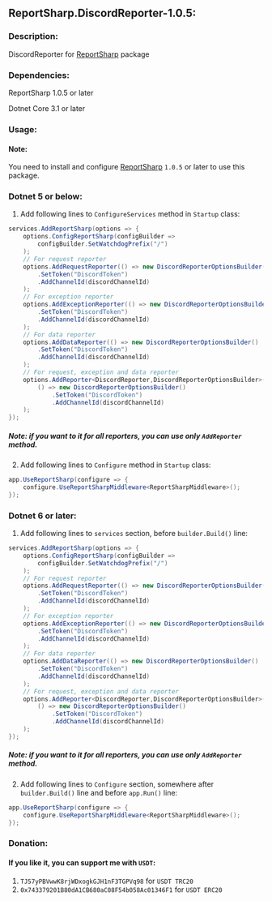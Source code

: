 ## ReportSharp.DiscordReporter-1.0.5:

### Description:

DiscordReporter for [ReportSharp](https://www.nuget.org/packages/ReportSharp) package

### Dependencies:

ReportSharp 1.0.5 or later

Dotnet Core 3.1 or later

### Usage:

#### Note:

You need to install and configure [ReportSharp](https://www.nuget.org/packages/ReportSharp/) `1.0.5` or later to use
this package.

### Dotnet 5 or below:

1) Add following lines to `ConfigureServices` method in `Startup` class:

```c#
services.AddReportSharp(options => {
    options.ConfigReportSharp(configBuilder =>
        configBuilder.SetWatchdogPrefix("/")
    );
    // For request reporter
    options.AddRequestReporter(() => new DiscordReporterOptionsBuilder()
        .SetToken("DiscordToken")
        .AddChannelId(discordChannelId)
    );
    // For exception reporter
    options.AddExceptionReporter(() => new DiscordReporterOptionsBuilder()
        .SetToken("DiscordToken")
        .AddChannelId(discordChannelId)
    );
    // For data reporter
    options.AddDataReporter(() => new DiscordReporterOptionsBuilder()
        .SetToken("DiscordToken")
        .AddChannelId(discordChannelId)
    );
    // For request, exception and data reporter
    options.AddReporter<DiscordReporter,DiscordReporterOptionsBuilder>(
        () => new DiscordReporterOptionsBuilder()
            .SetToken("DiscordToken")
            .AddChannelId(discordChannelId)
    );
});
```

##### Note: if you want to it for all reporters, you can use only `AddReporter` method.

2) Add following lines to `Configure` method in `Startup` class:

```c#
app.UseReportSharp(configure => {
    configure.UseReportSharpMiddleware<ReportSharpMiddleware>();
});
```

### Dotnet 6 or later:

1) Add following lines to `services` section, before `builder.Build()` line:

```c#
services.AddReportSharp(options => {
    options.ConfigReportSharp(configBuilder =>
        configBuilder.SetWatchdogPrefix("/")
    );
    // For request reporter
    options.AddRequestReporter(() => new DiscordReporterOptionsBuilder()
        .SetToken("DiscordToken")
        .AddChannelId(discordChannelId)
    );
    // For exception reporter
    options.AddExceptionReporter(() => new DiscordReporterOptionsBuilder()
        .SetToken("DiscordToken")
        .AddChannelId(discordChannelId)
    );
    // For data reporter
    options.AddDataReporter(() => new DiscordReporterOptionsBuilder()
        .SetToken("DiscordToken")
        .AddChannelId(discordChannelId)
    );
    // For request, exception and data reporter
    options.AddReporter<DiscordReporter,DiscordReporterOptionsBuilder>(
        () => new DiscordReporterOptionsBuilder()
            .SetToken("DiscordToken")
            .AddChannelId(discordChannelId)
    );
});
```

##### Note: if you want to it for all reporters, you can use only `AddReporter` method.

2) Add following lines to `Configure` section, somewhere after `builder.Build()` line and before `app.Run()` line:

```c#
app.UseReportSharp(configure => {
    configure.UseReportSharpMiddleware<ReportSharpMiddleware>();
});
```

### Donation:

#### If you like it, you can support me with `USDT`:

1) `TJ57yPBVwwK8rjWDxogkGJH1nF3TGPVq98` for `USDT TRC20`
2) `0x743379201B80dA1CB680aC08F54b058Ac01346F1` for `USDT ERC20`

